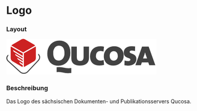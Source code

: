 # Logo

### Layout
![Logo](logo.png)

### Beschreibung
Das Logo des sächsischen Dokumenten- und Publikationsservers Qucosa.
